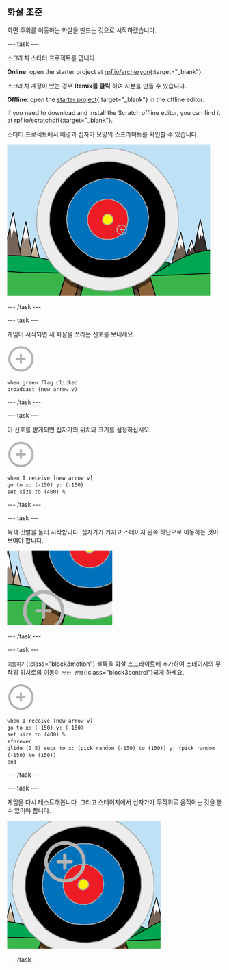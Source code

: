 ## 화살 조준

화면 주위를 이동하는 화살을 만드는 것으로 시작하겠습니다.

\--- task \---

스크래치 스타터 프로젝트를 엽니다.

**Online**: open the starter project at [rpf.io/archeryon](https://rpf.io/archeryon){:target="_blank"}.

스크래치 계정이 있는 경우 **Remix를 클릭** 하여 사본을 만들 수 있습니다.

**Offline**: open the [starter project](https://rpf.io/p/en/archery-go){:target="_blank"} in the offline editor.

If you need to download and install the Scratch offline editor, you can find it at [rpf.io/scratchoff](https://rpf.io/scratchoff){:target="_blank"}.

스타터 프로젝트에서 배경과 십자가 모양의 스프라이트를 확인할 수 있습니다.

![스타터 프로젝트](images/archery-starter.png)

\--- /task \---

\--- task \---

게임이 시작되면 새 화살을 쏘라는 신호를 보내세요.

![타겟 스프라이트](images/target-sprite.png)

```blocks3
when green flag clicked
broadcast (new arrow v)
```

\--- /task \---

\--- task \---

이 신호를 받게되면 십자가의 위치와 크기를 설정하십시오.

![타겟 스프라이트](images/target-sprite.png)

```blocks3
when I receive [new arrow v]
go to x: (-150) y: (-150)
set size to (400) %
```

\--- /task \---

\--- task \---

녹색 깃발을 눌러 시작합니다. 십자가가 커지고 스테이지 왼쪽 하단으로 이동하는 것이 보여야 합니다.

![스테이지 왼쪽 하단의 더 큰 타겟 스프라이트](images/archery-start-test.png)

\--- /task \---

\--- task \---

`이동하기`{:class="block3motion"} 블록을 화살 스프라이트에 추가하여 스테이지의 무작위 위치로의 이동이 `무한 반복`{:class="block3control"}되게 하세요.

![타겟 스프라이트](images/target-sprite.png)

```blocks3
when I receive [new arrow v]
go to x: (-150) y: (-150)
set size to (400) %
+forever
glide (0.5) secs to x: (pick random (-150) to (150)) y: (pick random (-150) to (150))
end
```

\--- /task \---

\--- task \---

게임을 다시 테스트해봅니다. 그리고 스테이지에서 십자가가 무작위로 움직이는 것을 볼 수 있어야 합니다.

![다른 위치를 목표하고 있는 타겟 스프라이트](images/archery-glide-test.png)

\--- /task \---